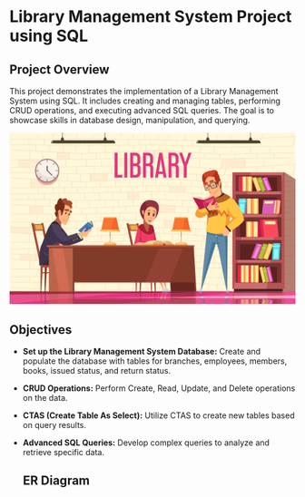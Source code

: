 # Library Management System Project using SQL

## Project Overview
This project demonstrates the implementation of a Library Management System using SQL. It includes creating and managing tables, performing CRUD operations, and executing advanced SQL queries. The goal is to showcase skills in database design, manipulation, and querying.

![image alt](https://github.com/tushar-t18/SQL_Project_LMS/blob/cc0c0e92943da8be1878ac5295f22ace111d3162/Library.jpg)

## Objectives
- **Set up the Library Management System Database:** Create and populate the database with tables for branches, employees, members, books, issued status, and return status.
- **CRUD Operations:** Perform Create, Read, Update, and Delete operations on the data.
- **CTAS (Create Table As Select):** Utilize CTAS to create new tables based on query results.
- **Advanced SQL Queries:** Develop complex queries to analyze and retrieve specific data.

  ## ER Diagram
  
